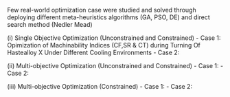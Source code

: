 Few real-world optimization case were studied and solved through deploying different meta-heuristics algorithms (GA, PSO, DE) and direct search method (Nedler Mead)

(i) Single Objective Optimization (Unconstrained and Constrained) 
    - Case 1: Opimization of Machinability Indices (CF,SR & CT) during Turning Of Hastealloy X Under Different Cooling Environments
    - Case 2: 

(ii) Multi-objective Optimization (Unconstrained and Constrained)
    - Case 1:
    - Case 2:
 
 (iii) Multi-objective Optimization (Constrained)
    - Case 1:
    - Case 2:
    
